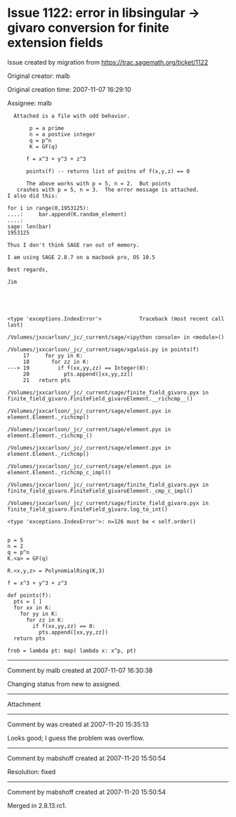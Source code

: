 # Issue 1122: error in libsingular -> givaro conversion for finite extension fields

Issue created by migration from https://trac.sagemath.org/ticket/1122

Original creator: malb

Original creation time: 2007-11-07 16:29:10

Assignee: malb


```
  Attached is a file with odd behavior.

       p = a prime
       n = a postive integer
       q = p^n
       K = GF(q)

      f = x^3 + y^3 + z^3

      points(f) -- returns list of poitns of f(x,y,z) == 0

      The above works with p = 5, n = 2.  But points
   crashes with p = 5, n = 3.  The error message is attached.
I also did this:

for i in range(0,1953125):
....:     bar.append(K.random_element)
....:
sage: len(bar)
1953125

Thus I don't think SAGE ran out of memory.

I am using SAGE 2.8.7 on a macbook pro, OS 10.5

Best regards,

Jim





<type 'exceptions.IndexError'>            Traceback (most recent call
last)

/Volumes/jxxcarlson/_jc/_current/sage/<ipython console> in <module>()

/Volumes/jxxcarlson/_jc/_current/sage/xgalois.py in points(f)
     17     for yy in K:
     18       for zz in K:
---> 19         if f(xx,yy,zz) == Integer(0):
     20           pts.append([xx,yy,zz])
     21   return pts

/Volumes/jxxcarlson/_jc/_current/sage/finite_field_givaro.pyx in
finite_field_givaro.FiniteField_givaroElement.__richcmp__()

/Volumes/jxxcarlson/_jc/_current/sage/element.pyx in
element.Element._richcmp()

/Volumes/jxxcarlson/_jc/_current/sage/element.pyx in
element.Element._richcmp_()

/Volumes/jxxcarlson/_jc/_current/sage/element.pyx in
element.Element._richcmp()

/Volumes/jxxcarlson/_jc/_current/sage/element.pyx in
element.Element._richcmp_c_impl()

/Volumes/jxxcarlson/_jc/_current/sage/finite_field_givaro.pyx in
finite_field_givaro.FiniteField_givaroElement._cmp_c_impl()

/Volumes/jxxcarlson/_jc/_current/sage/finite_field_givaro.pyx in
finite_field_givaro.FiniteField_givaro.log_to_int()

<type 'exceptions.IndexError'>: n=126 must be < self.order()
```



```

p = 5
n = 2
q = p^n
K.<a> = GF(q)

R.<x,y,z> = PolynomialRing(K,3)

f = x^3 + y^3 + z^3

def points(f):
  pts = [ ]
  for xx in K:
    for yy in K:
      for zz in K:
        if f(xx,yy,zz) == 0:
          pts.append([xx,yy,zz])
  return pts

frob = lambda pt: map( lambda x: x^p, pt)
```



---

Comment by malb created at 2007-11-07 16:30:38

Changing status from new to assigned.


---

Attachment


---

Comment by was created at 2007-11-20 15:35:13

Looks good; I guess the problem was overflow.


---

Comment by mabshoff created at 2007-11-20 15:50:54

Resolution: fixed


---

Comment by mabshoff created at 2007-11-20 15:50:54

Merged in 2.8.13.rc1.
